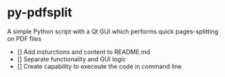 # py-pdfsplit
A simple Python script with a Qt GUI which performs quick pages-splitting on PDF files

- [] Add insturctions and content to README.md
- [] Separate functionality and GUI logic
- [] Create capability to execeute the code in command line
